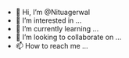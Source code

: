 - 👋 Hi, I’m @Nituagerwal
- 👀 I’m interested in ...
- 🌱 I’m currently learning ...
- 💞️ I’m looking to collaborate on ...
- 📫 How to reach me ...

<!---
Nituagerwal/Nituagerwal is a ✨ special ✨ repository because its `README.md` (this file) appears on your GitHub profile.
You can click the Preview link to take a look at your changes.
--->
